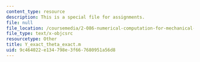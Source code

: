 ```yaml
---
content_type: resource
description: This is a special file for assignments.
file: null
file_location: /coursemedia/2-086-numerical-computation-for-mechanical-engineers-fall-2012/9c464022e134798e3f667680951a56d8_Y_exact_theta_exact.m
file_type: text/x-objcsrc
resourcetype: Other
title: Y_exact_theta_exact.m
uid: 9c464022-e134-798e-3f66-7680951a56d8
---
```

